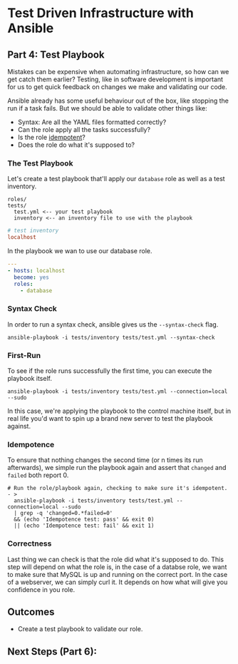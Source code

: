 # Test Driven Infrastructure with Ansible

## Part 4: Test Playbook

Mistakes can be expensive when automating infrastructure, so how can we get catch them earlier? Testing, like in
software development is important for us to get quick feedback on changes we make and validating our code.

Ansible already has some useful behaviour out of the box, like stopping the run if a task fails. But we should be able
to validate other things like:

- Syntax: Are all the YAML files formatted correctly?
- Can the role apply all the tasks successfully?
- Is the role [idempotent](https://stackoverflow.com/questions/1077412/what-is-an-idempotent-operation)?
- Does the role do what it's supposed to?

### The Test Playbook

Let's create a test playbook that'll apply our `database` role as well as a test inventory.

```SHELL
roles/
tests/
  test.yml <-- your test playbook
  inventory <-- an inventory file to use with the playbook
```

```INI
# test inventory
localhost
```

In the playbook we wan to use our database role.

```YAML
---
- hosts: localhost
  become: yes
  roles:
    - database
```

### Syntax Check

In order to run a syntax check, ansible gives us the `--syntax-check` flag.

```
ansible-playbook -i tests/inventory tests/test.yml --syntax-check
```

### First-Run

To see if the role runs successfully the first time, you can execute the playbook itself.

```
ansible-playbook -i tests/inventory tests/test.yml --connection=local --sudo
```

In this case, we're applying the playbook to the control machine itself, but in real life you'd want to spin up a brand
new server to test the playbook against.

### Idempotence

To ensure that nothing changes the second time (or n times its run afterwards), we simple run the playbook again and
assert that `changed` and `failed` both report 0.

```SHELL
# Run the role/playbook again, checking to make sure it's idempotent.
- >
  ansible-playbook -i tests/inventory tests/test.yml --connection=local --sudo
  | grep -q 'changed=0.*failed=0'
  && (echo 'Idempotence test: pass' && exit 0)
  || (echo 'Idempotence test: fail' && exit 1)
```

### Correctness

Last thing we can check is that the role did what it's supposed to do. This step will depend on what the role is, in the case of a databse role, we want to make sure that MySQL is up and running on the correct port. In the case of a webserver, we can simply curl it. It depends on how what will give you confidence in you role.


## Outcomes

- Create a test playbook to validate our role.


## Next Steps (Part 6):


